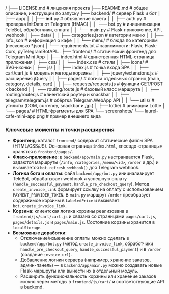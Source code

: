 /
├── LICENSE.md                # лицензия проекта
├── README.md                 # общее описание, инструкции по запуску
├── backend/                  # сервер Flask и бот
│   ├── app/
│   │   ├── __init__.py       # объявление пакета
│   │   ├── auth.py           # проверка initData от Telegram (HMAC)
│   │   ├── bot.py            # инициализация TeleBot, обработчики, оплата
│   │   └── main.py           # Flask‑приложение, API, webhook
│   ├── data/
│   │   ├── categories.json   # категории меню
│   │   ├── info.json         # информация о кафе
│   │   └── menu/             # блюда по категориям (несколько *.json)
│   └── requirements.txt      # зависимости: Flask, Flask-Cors, pyTelegramBotAPI...
├── frontend/                 # статический фронтенд для Telegram Mini App
│   ├── index.html            # единственная HTML‑страница приложения
│   ├── css/
│   │   └── index.css         # стили
│   ├── icons/                # SVG‑иконки
│   ├── js/
│   │   ├── index.js          # точка входа SPA
│   │   ├── cart/cart.js      # модель и методы корзины
│   │   ├── jquery/extensions.js # расширения jQuery
│   │   ├── pages/            # логика отдельных страниц (main, category, details, cart)
│   │   ├── requests/requests.js # функции GET/POST к backend
│   │   ├── routing/route.js  # базовый класс маршрута
│   │   ├── routing/router.js # клиентский роутер и snackbar
│   │   ├── telegram/telegram.js # обёртка Telegram.WebApp API
│   │   └── utils/            # утилиты (DOM, currency, snackbar и др.)
│   ├── lottie/               # анимации Lottie
│   └── pages/                # HTML-фрагменты для SPA
└── screenshots/
    └── laurel-cafe-mini-app.png  # пример внешнего вида

### Ключевые моменты и точки расширения

- **Фронтенд**: каталог `frontend/` содержит статические файлы SPA (HTML/CSS/JS). Основная страница `index.html`, «псевдо-страницы» хранятся в `frontend/pages/`.
- **Фласк-приложение**: в `backend/app/main.py` настраивается Flask, задаются маршруты (`/info`, `/categories`, `/menu/<id>`, `/order` и др.) и вызывается `bot.refresh_webhook()` для Telegram webhook.
- **Логика бота и оплаты**: файл `backend/app/bot.py` инициализирует TeleBot, обрабатывает webhook и успешную оплату (`handle_successful_payment`, `handle_pre_checkout_query`). Метод `create_invoice_link` формирует ссылку на оплату с использованием `PAYMENT_PROVIDER_TOKEN`. В `main.py` маршрут `/order` преобразует содержимое корзины в `LabeledPrice` и вызывает `bot.create_invoice_link`.
- **Корзина**: клиентская логика корзины реализована в `frontend/js/cart/cart.js` и связана со страницами `pages/cart.js`, `pages/details.js` и `pages/main.js`. Состояние корзины хранится в `localStorage`.
- **Возможные доработки**:
  - Отключение/изменение оплаты можно сделать в `backend/app/bot.py` (метод `create_invoice_link`, обработчики `handle_pre_checkout_query`, `handle_successful_payment`) и в `/order` (создание `invoice_url`).
  - Добавление логики сервера (например, хранение заказов, админ-панель) — в `backend/app/main.py` можно создавать новые Flask-маршруты или вынести их в отдельный модуль.
  - Расширить функциональность корзины или хранение заказов можно через методы в `frontend/js/cart/` и соответствующие API в backend.
